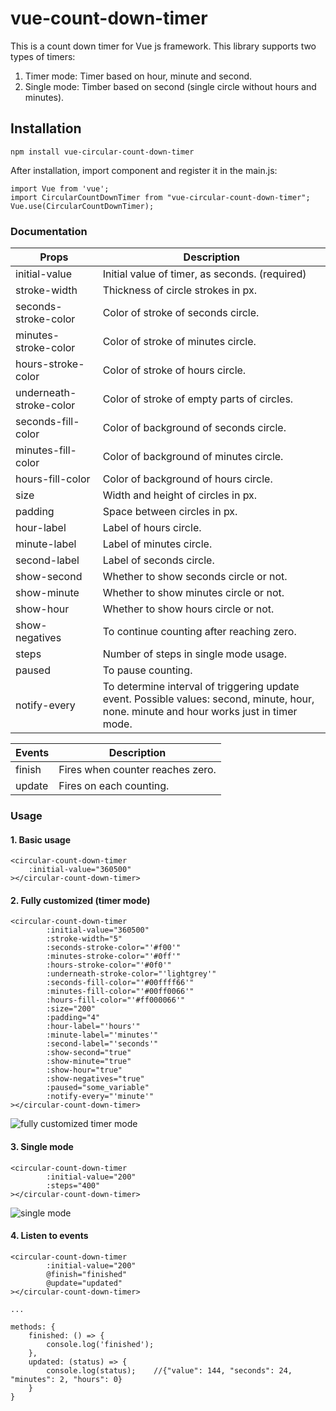 # vue-count-down-timer

This is a count down timer for Vue js framework. This library supports two types of timers:
1. Timer mode: Timer based on hour, minute and second.
2. Single mode: Timber based on second (single circle without hours and minutes).

## Installation
```
npm install vue-circular-count-down-timer
```
After installation, import component and register it in the main.js:
```
import Vue from 'vue';
import CircularCountDownTimer from "vue-circular-count-down-timer";
Vue.use(CircularCountDownTimer);
```

### Documentation

| Props | Description |
| --- | --- |
| initial-value | Initial value of timer, as seconds. (required) |
| stroke-width | Thickness of circle strokes in px. |
| seconds-stroke-color | Color of stroke of seconds circle. |
| minutes-stroke-color | Color of stroke of minutes circle. |
| hours-stroke-color | Color of stroke of hours circle. |
| underneath-stroke-color | Color of stroke of empty parts of circles. |
| seconds-fill-color | Color of background of seconds circle. |
| minutes-fill-color | Color of background of minutes circle. |
| hours-fill-color | Color of background of hours circle. |
| size | Width and height of circles in px. |
| padding | Space between circles in px. |
| hour-label | Label of hours circle.  |
| minute-label | Label of minutes circle. |
| second-label | Label of seconds circle. |
| show-second | Whether to show seconds circle or not. |
| show-minute | Whether to show minutes circle or not. |
| show-hour | Whether to show hours circle or not. |
| show-negatives | To continue counting after reaching zero. |
| steps | Number of steps in single mode usage. |
| paused | To pause counting. |
| notify-every | To determine interval of triggering update event. Possible values: second, minute, hour, none. minute and hour works just in timer mode. |

| Events | Description |
| --- | --- |
| finish | Fires when counter reaches zero. |
| update | Fires on each counting. |

### Usage

#### 1. Basic usage

```
<circular-count-down-timer
    :initial-value="360500"
></circular-count-down-timer>
```

#### 2. Fully customized (timer mode)

```
<circular-count-down-timer
        :initial-value="360500"
        :stroke-width="5"
        :seconds-stroke-color="'#f00'"
        :minutes-stroke-color="'#0ff'"
        :hours-stroke-color="'#0f0'"
        :underneath-stroke-color="'lightgrey'"
        :seconds-fill-color="'#00ffff66'"
        :minutes-fill-color="'#00ff0066'"
        :hours-fill-color="'#ff000066'"
        :size="200"
        :padding="4"
        :hour-label="'hours'"
        :minute-label="'minutes'"
        :second-label="'seconds'"
        :show-second="true"
        :show-minute="true"
        :show-hour="true"
        :show-negatives="true"
        :paused="some_variable"
        :notify-every="'minute'"
></circular-count-down-timer>
```

![fully customized timer mode](raw/1.png)

#### 3. Single mode

```
<circular-count-down-timer
        :initial-value="200"
        :steps="400"
></circular-count-down-timer>
```

![single mode](raw/2.png)


#### 4. Listen to events

````
<circular-count-down-timer
        :initial-value="200"
        @finish="finished"
        @update="updated"
></circular-count-down-timer>

...

methods: {
    finished: () => {
        console.log('finished');
    },
    updated: (status) => {
        console.log(status);    //{"value": 144, "seconds": 24, "minutes": 2, "hours": 0}
    }
}
````
